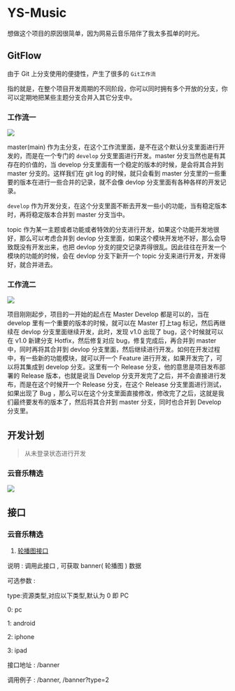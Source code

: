 # YS-Music

想做这个项目的原因很简单，因为网易云音乐陪伴了我太多孤单的时光。

## GitFlow

由于 Git 上分支使用的便捷性，产生了很多的 `Git工作流`

指的就是，在整个项目开发周期的不同阶段，你可以同时拥有多个开放的分支，你可以定期地把某些主题分支合并入其它分支中。

### 工作流一

![](https://pic.imgdb.cn/item/66094f199f345e8d03ec2621.png)

master(main) 作为主分支，在这个工作流里面，是不在这个默认分支里面进行开发的，而是在一个专门的 `develop` 分支里面进行开发。master 分支当然也是有其存在的价值的，当 develop 分支里面有一个稳定的版本的时候，是会将其合并到 master 分支的。这样我们在 git log 的时候，就只会看到 master 分支里的一些重要的版本在进行一些合并的记录，就不会像 devlop 分支里面有各种各样的开发记录。

`develop` 作为开发分支，在这个分支里面不断去开发一些小的功能，当有稳定版本时，再将稳定版本合并到 master 分支当中。

topic 作为某一主题或者功能或者特效的分支进行开发，如果这个功能开发地很好，那么可以考虑合并到 devlop 分支里面，如果这个模块开发地不好，那么会导致既没有开发出来，也把 devlop 分支的提交记录弄得很乱。因此往往在开发一个模块的功能的时候，会在 devlop 分支下新开一个 topic 分支来进行开发，开发得好，就合并进去。

### 工作流二

![](https://pic.imgdb.cn/item/66095b829f345e8d0358ba28.png)

项目刚刚起步，项目的一开始的起点在 Master Develop 都是可以的，当在develop 里有一个重要的版本的时候，就可以在 Master 打上tag 标记，然后再继续在 devlop 分支里面继续开发，此时，发现 v1.0 出现了 bug，这个时候就可以在 v1.0 新建分支 Hotfix，然后修复对应 bug，修复完成后，再合并到 master 中，同时再将其合并到 devlop 分支里面，然后继续进行开发。如何在开发过程中，有一些新的功能模块，就可以开一个 Feature 进行开发，如果开发完了，可以将其集成到 develop 分支。这里有一个 Release 分支，他的意思是项目发布部署的 Release 版本，也就是说当 Develop 分支开发完了之后，并不会直接进行发布，而是在这个时候开一个 Release 分支，在这个 Release 分支里面进行测试，如果出现了 Bug ，那么可以在这个分支里面直接修改，修改完了之后，这就是我们最终要发布的版本了，然后将其合并到 master 分支，同时也合并到 Develop 分支里。

## 开发计划

> 从未登录状态进行开发

### 云音乐精选

![](https://pic.imgdb.cn/item/66095f2e68eb9357134a6daa.png)

## 接口

### 云音乐精选

1. [轮播图接口](https://binaryify.github.io/NeteaseCloudMusicApi/#/?id=banner)

说明 : 调用此接口 , 可获取 banner( 轮播图 ) 数据

可选参数 :

type:资源类型,对应以下类型,默认为 0 即 PC

0: pc

1: android

2: iphone

3: ipad

接口地址 : /banner

调用例子 : /banner, /banner?type=2
